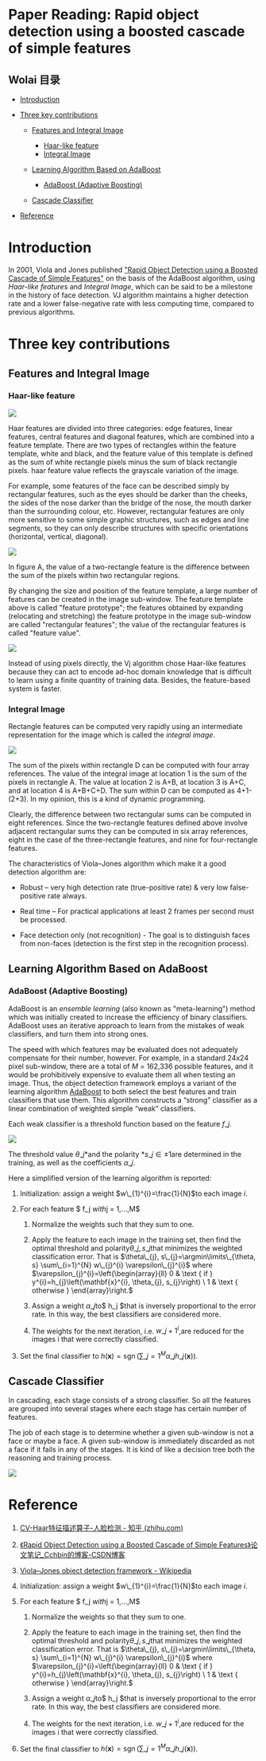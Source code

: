 # Paper Reading: Rapid object detection using a boosted cascade of simple features

## Wolai 目录

*   [Introduction](#introduction)

*   [Three key contributions](#three-key-contributions)

    *   [Features and Integral Image](#features-and-integral-image)

        *   [Haar-like feature](#haar-like-feature)
        *   [Integral Image](#integral-image)

    *   [Learning Algorithm Based on AdaBoost](#learning-algorithm-based-on-adaboost)

        *   [AdaBoost (Adaptive Boosting)](#adaboost-adaptive-boosting)

    *   [Cascade Classifier](#cascade-classifier)

*   [Reference](#reference)

# Introduction

In 2001, Viola and Jones published [ "Rapid Object Detection using a Boosted Cascade of Simple Features"](https://www.cs.cmu.edu/~efros/courses/LBMV07/Papers/viola-cvpr-01.pdf " \"Rapid Object Detection using a Boosted Cascade of Simple Features\"") on the basis of the AdaBoost algorithm, using *Haar-like feature*s and *Integral Image*, which can be said to be a milestone in the history of face detection. VJ algorithm maintains a higher detection rate and a lower false-negative rate with less computing time, compared to previous algorithms.&#x20;

# Three key contributions

## Features and Integral Image

### Haar-like feature

![](resource/image/image_iGes6YBTaKT7jfUCshRD7C.png)

Haar features are divided into three categories: edge features, linear features, central features and diagonal features, which are combined into a feature template. There are two types of rectangles within the feature template, white and black, and the feature value of this template is defined as the sum of white rectangle pixels minus the sum of black rectangle pixels. haar feature value reflects the grayscale variation of the image.

For example, some features of the face can be described simply by rectangular features, such as the eyes should be darker than the cheeks, the sides of the nose darker than the bridge of the nose, the mouth darker than the surrounding colour, etc. However, rectangular features are only more sensitive to some simple graphic structures, such as edges and line segments, so they can only describe structures with specific orientations (horizontal, vertical, diagonal).

![](resource/image/image_wiAg4pbPQafp8uWvsvwWg3.png)

In figure A, the value of a two-rectangle feature is the difference between the sum of the pixels within two rectangular regions.

By changing the size and position of the feature template, a large number of features can be created in the image sub-window. The feature template above is called "feature prototype"; the features obtained by expanding (relocating and stretching) the feature prototype in the image sub-window are called "rectangular features"; the value of the rectangular features is called "feature value".

![](resource/image/image_rABebWKjueFxQ73uCdVySj.png)

Instead of using pixels directly, the Vj algorithm chose Haar-like features because they can act to encode ad-hoc domain knowledge that is difficult to learn using a finite quantity of training data. Besides, the feature-based system is faster.

### Integral Image

Rectangle features can be computed very rapidly using an intermediate representation for the image which is called the *integral image*.

![](resource/image/image_wu1BwhJpj5zAuUUHQvmUJr.png)

The sum of the pixels within rectangle D can be computed with four array references. The value of the integral image at location 1 is the sum of the pixels in rectangle A. The value at location 2 is A+B, at location 3 is A+C, and at location 4 is A+B+C+D. The sum within D can be computed as 4+1-(2+3). In my opinion, this is a kind of dynamic programming.

Clearly, the difference between two rectangular sums can be computed in eight references. Since the two-rectangle features defined above involve adjacent rectangular sums they can be computed in six array references, eight in the case of the three-rectangle features, and nine for four-rectangle features.

The characteristics of Viola–Jones algorithm which make it a good detection algorithm are:

*   Robust – very high detection rate (true-positive rate) & very low false-positive rate always.

*   Real time – For practical applications at least 2 frames per second must be processed.

*   Face detection only (not recognition) - The goal is to distinguish faces from non-faces (detection is the first step in the recognition process).

## Learning Algorithm Based on AdaBoost

### AdaBoost (Adaptive Boosting)

AdaBoost is an *ensemble learning* (also known as "meta-learning") method which was initially created to increase the efficiency of binary classifiers. AdaBoost uses an iterative approach to learn from the mistakes of weak classifiers, and turn them into strong ones.

The speed with which features may be evaluated does not adequately compensate for their number, however. For example, in a standard 24x24 pixel sub-window, there are a total of *M* = 162,336 possible features, and it would be prohibitively expensive to evaluate them all when testing an image. Thus, the object detection framework employs a variant of the learning algorithm [AdaBoost](https://en.wikipedia.org/wiki/AdaBoost "AdaBoost") to both select the best features and train classifiers that use them. This algorithm constructs a “strong” classifier as a linear combination of weighted simple “weak” classifiers.

Each weak classifier is a threshold function based on the feature $f\_{j}$.

![](resource/image/image_qzUzrYdtFHMqRSHYWhpY7w.png)

The threshold value $\theta\_{j}$\*and the polarity \*$s\_{j} \in \pm 1$are determined in the training, as well as the coefficients ${\alpha \_{j}}$.

Here a simplified version of the learning algorithm is reported:

1.  Initialization: assign a weight $w\_{1}^{i}=\frac{1}{N}$to each image $i$.

2.  For each feature $ f\_j  $with$j = 1,...,M$

    1.  Normalize the weights such that they sum to one.

    2.  Apply the feature to each image in the training set, then find the optimal threshold and polarity$\theta\_{j}, s\_{j}$that minimizes the weighted classification error. That is $\theta\_{j}, s\_{j}=\argmin\limits\_{\theta, s} \sum\_{i=1}^{N} w\_{j}^{i} \varepsilon\_{j}^{i}$ where $\varepsilon\_{j}^{i}=\left{\begin{array}{ll}
        0 & \text { if } y^{i}=h\_{j}\left(\mathbf{x}^{i}, \theta\_{j}, s\_{j}\right) \\
        1 & \text { otherwise }
        \end{array}\right.$

    3.  Assign a weight $\alpha\_j$to$ h\_j  $that is inversely proportional to the error rate. In this way, the best classifiers are considered more.

    4.  The weights for the next iteration, i.e. ${\displaystyle w\_{j+1}^{i}}$,are reduced for the images i that were correctly classified.

3.  Set the final classifier to $h(\mathbf{x})=\operatorname{sgn}\left(\sum\_{j=1}^{M} \alpha\_{j} h\_{j}(\mathbf{x})\right)$.

## Cascade Classifier

In cascading, each stage consists of a strong classifier. So all the features are grouped into several stages where each stage has certain number of features.

The job of each stage is to determine whether a given sub-window is not a face or maybe a face. A given sub-window is immediately discarded as not a face if it fails in any of the stages. It is kind of like a decision tree both the reasoning and training process.

![](resource/image/image_cGL981wsAn81FB3npBSATH.png)

# Reference

1.  [CV-Haar特征描述算子-人脸检测 - 知乎 (zhihu.com)](https://zhuanlan.zhihu.com/p/170611017 "CV-Haar特征描述算子-人脸检测 - 知乎 (zhihu.com)")

2.  [《Rapid Object Detection using a Boosted Cascade of Simple Features》论文笔记\_Cchbin的博客-CSDN博客](https://blog.csdn.net/weixin_37763809/article/details/88256828 "《Rapid Object Detection using a Boosted Cascade of Simple Features》论文笔记_Cchbin的博客-CSDN博客")

3.  [Viola–Jones object detection framework - Wikipedia](https://en.wikipedia.org/wiki/Viola–Jones_object_detection_framework "Viola–Jones object detection framework - Wikipedia")

4.  Initialization: assign a weight $w\_{1}^{i}=\frac{1}{N}$to each image $i$.

5.  For each feature $ f\_j  $with$j = 1,...,M$

    1.  Normalize the weights so that they sum to one.

    2.  Apply the feature to each image in the training set, then find the optimal threshold and polarity$\theta\_{j}, s\_{j}$that minimizes the weighted classification error. That is $\theta\_{j}, s\_{j}=\argmin\limits\_{\theta, s} \sum\_{i=1}^{N} w\_{j}^{i} \varepsilon\_{j}^{i}$ where $\varepsilon\_{j}^{i}=\left{\begin{array}{ll}
        0 & \text { if } y^{i}=h\_{j}\left(\mathbf{x}^{i}, \theta\_{j}, s\_{j}\right) \\
        1 & \text { otherwise }
        \end{array}\right.$

    3.  Assign a weight $\alpha\_j$to$ h\_j  $that is inversely proportional to the error rate. In this way, the best classifiers are considered more.

    4.  The weights for the next iteration, i.e. ${\displaystyle w\_{j+1}^{i}}$,are reduced for the images i that were correctly classified.

6.  Set the final classifier to $h(\mathbf{x})=\operatorname{sgn}\left(\sum\_{j=1}^{M} \alpha\_{j} h\_{j}(\mathbf{x})\right)$.
